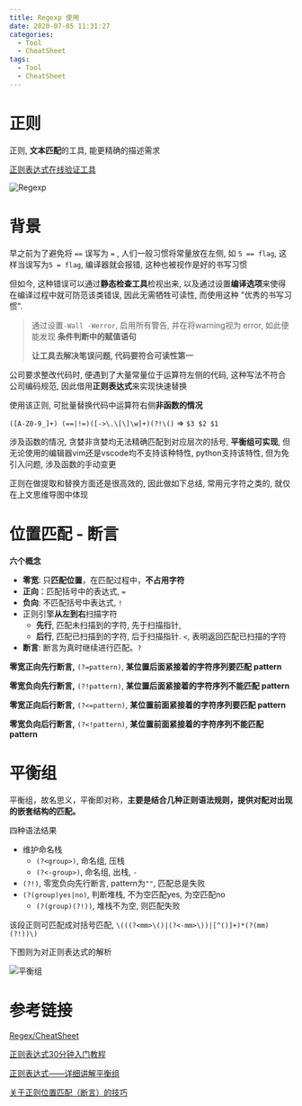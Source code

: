 ```yaml
---
title: Regexp 使用
date: 2020-07-05 11:31:27
categories:
  - Tool
  - CheatSheet
tags:
  - Tool
  - CheatSheet
---
```




# 正则

正则, **文本匹配**的工具, 能更精确的描述需求

[正则表达式在线验证工具](https://regexr.com/)

![Regexp](https://cdn.jsdelivr.net/gh/Hosted-code/CloudImg@master/20200706221746.png)



# 背景

 早之前为了避免将 `==` 误写为 `=` , 人们一般习惯将常量放在左侧,  如 `5 == flag`, 这样当误写为`5 = flag`, 编译器就会报错, 这种也被视作是好的书写习惯

但如今, 这种错误可以通过**静态检查工具**检视出来, 以及通过设置**编译选项**来使得在编译过程中就可防范该类错误, 因此无需牺牲可读性, 而使用这种 "优秀的书写习惯". 

> 通过设置`-Wall -Werror`, 启用所有警告, 并在将warning视为 error, 如此便能发现 **条件判断中的赋值语句**
>
> **让工具去解决笔误问题, 代码要符合可读性第一**

公司要求整改代码时, 便遇到了大量常量位于运算符左侧的代码, 这种写法不符合公司编码规范, 因此借用**正则表达式**来实现快速替换

使用该正则, 可批量替换代码中运算符右侧**非函数的情况**

`([A-Z0-9_]+) (==|!=)([->\.\[\]\w]+)(?!\()` => `$3 $2 $1`

涉及函数的情况, 贪婪非贪婪均无法精确匹配到对应层次的括号,  **平衡组可实现**, 但无论使用的编辑器vim还是vscode均不支持该种特性,  python支持该特性, 但为免引入问题, 涉及函数的手动变更

正则在做提取和替换方面还是很高效的, 因此做如下总结, 常用元字符之类的, 就仅在上文思维导图中体现



# 位置匹配 - 断言

**六个概念**

- **零宽**: 只**匹配位置**，在匹配过程中，**不占用字符**
- **正向**：匹配括号中的表达式,  `=`
- **负向**: 不匹配括号中表达式,  `!`
- 正则引擎**从左到右**扫描字符
  - **先行**, 匹配未扫描到的字符, 先于扫描指针, 
  - **后行**, 匹配已扫描到的字符, 后于扫描指针.  `<`,  表明返回匹配已扫描的字符
- **断言**: 断言为真时继续进行匹配。`?`

**零宽正向先行断言,** `(?=pattern)`, **某位置后面紧接着的字符序列要匹配 pattern**

**零宽负向先行断言,** `(?!pattern)`,  **某位置后面紧接着的字符序列不能匹配 pattern**

**零宽正向后行断言,** `(?<=pattern)`, **某位置前面紧接着的字符序列要匹配 pattern**

**零宽负向后行断言,** `(?<!pattern)`, **某位置前面紧接着的字符序列不能匹配 pattern**



# 平衡组

平衡组，故名思义，平衡即对称，**主要是结合几种正则语法规则，提供对配对出现的嵌套结构的匹配。**

四种语法结果

- 维护命名栈
  - `(?<group>)`, 命名组, 压栈
  - `(?<-group>)`, 命名组, 出栈, `-`
- `(?!)`, 零宽负向先行断言, pattern为`""`, 匹配总是失败
- `(?(group)yes|no)`, 判断堆栈, 不为空匹配yes, 为空匹配no
  - `(?(group)(?!))`, 堆栈不为空, 则匹配失败

该段正则可匹配成对括号匹配, `\(((?<mm>\()|(?<-mm>\))|[^()]+)*(?(mm)(?!))\)`

下图则为对正则表达式的解析

![平衡组](https://cdn.jsdelivr.net/gh/Hosted-code/CloudImg@master/20200706222709.png)



# 参考链接

[Regex/CheatSheet](https://ihateregex.io/cheatsheet)

[正则表达式30分钟入门教程](https://deerchao.cn/tutorials/regex/regex.htm)

[正则表达式——详细讲解平衡组](https://blog.csdn.net/zm2714/article/details/7946437)

[关于正则位置匹配（断言）的技巧](https://juejin.im/post/5b583fede51d4516e91f9e2f)
